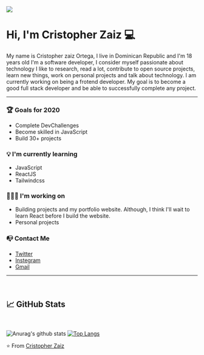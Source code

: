 
<img align="center" src="https://raw.githubusercontent.com/saadeghi/saadeghi/master/dino.gif"/>
<br>

# Hi, I'm Cristopher Zaiz :computer:
My name is Cristopher zaiz Ortega, I live in Dominican Republic and I'm 18 years old I'm a software developer, I consider myself passionate about technology I like to research, read a lot, contribute to open source projects, learn new things, work on personal projects and talk about technology. I am currently working on being a frotend developer. My goal is to become a good full stack developer and be able to successfully complete any project.
***

### :trophy: Goals for 2020 

- Complete DevChallenges
- Become skilled in JavaScript
- Build 30+ projects

### :bulb: I'm currently learning 

- JavaScript
- ReactJS
- Tailwindcss

### 🧑🏽‍💻 I'm working on 

- Building projects and my portfolio website. Although, I think I'll wait to learn React before I build the website.
- Personal projects

### :mailbox_with_no_mail: Contact Me 

- [Twitter](@CristopherZaiz)
- [Instegram]()
- [Gmail](zaizDeveloper@gmail.com)

***
<br>

## :chart_with_upwards_trend:  GitHub Stats
<br>

![Anurag's github stats](https://github-readme-stats.vercel.app/api?username=CristopherZaiz&show_icons=true)
[![Top Langs](https://github-readme-stats.vercel.app/api/top-langs/?username=CristopherZaiz&layout=compact)](https://github.com/CristopherZaiz/github-readme-stats)

:star: From [Cristopher Zaiz](https://github.com/CristopherZaiz)

